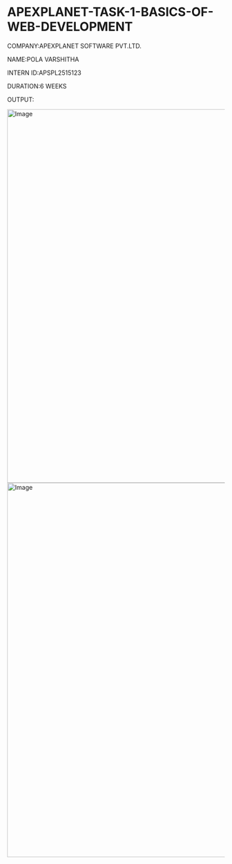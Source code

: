 # APEXPLANET-TASK-1-BASICS-OF-WEB-DEVELOPMENT

COMPANY:APEXPLANET SOFTWARE PVT.LTD.

NAME:POLA VARSHITHA

INTERN ID:APSPL2515123

DURATION:6 WEEKS

OUTPUT:

<img width="909" height="864" alt="Image" src="https://github.com/user-attachments/assets/a036b187-049d-4970-aba3-b496a1f00de1" />

<img width="914" height="866" alt="Image" src="https://github.com/user-attachments/assets/5c005f9d-0324-4be6-b7c1-b5e732075b70" />
